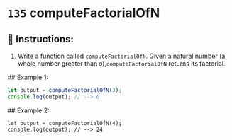 # `135` computeFactorialOfN

## 📝 Instructions:

1. Write a function called `computeFactorialOfN`. Given a natural number (a whole number greater than `0`),`computeFactorialOfN` returns its factorial.

## Example 1:

```js
let output = computeFactorialOfN(3);
console.log(output); // --> 6
```

## Example 2:

```
let output = computeFactorialOfN(4);
console.log(output); // --> 24
```
